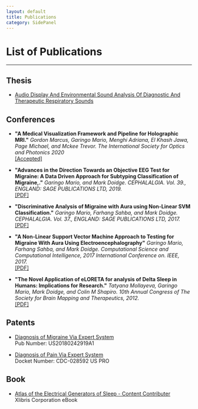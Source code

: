 ```yaml
---
layout: default
title: Publications
category: SidePanel
---
```

# List of Publications
<hr>

## Thesis
- [Audio Display And Environmental Sound Analysis Of Diagnostic And Therapeutic Respiratory Sounds](https://digital.library.ryerson.ca/islandora/object/RULA:3331)

## Conferences
- **"A Medical Visualization Framework and Pipeline for Holographic MRI."** _Gordon Marcus, Garingo Mario, Menghi Adriana, El Khash Jawa, Page Michael, and Mckee Trevor. The International Society for Optics and Photonics 2020_
<br>[[Accepted]](http://bit.ly/2prW69B)

- **"Advances in the Direction Towards an Objective EEG Test for Migraine: A Data Driven Approach for Subtyping Classification of Migraine,."** _Garingo Mario, and Mark Doidge. CEPHALALGIA. Vol. 39., ENGLAND: SAGE PUBLICATIONS LTD, 2019._
<br>[[PDF]](https://headachesciences.com/documents/IHC2019_Poster.pdf)

- **"Discriminative Analysis of Migraine with Aura using Non-Linear SVM Classification."** _Garingo Mario, Farhang Sahba, and Mark Doidge. CEPHALALGIA. Vol. 37., ENGLAND: SAGE PUBLICATIONS LTD, 2017._
<br>[[PDF]](https://headachesciences.com/documents/Poster.pdf)

- **"A Non-Linear Support Vector Machine Approach to Testing for Migraine With Aura Using Electroencephalography"** _Garingo Mario, Farhang Sahba, and Mark Doidge. Computational Science and Computational Intelligence, 2017 International Conference on. IEEE, 2017._
<br>[[PDF]](https://ieeexplore.ieee.org/document/8561063)

- **"The Novel Application of eLORETA for analysis of Delta Sleep in Humans: Implications for Research."** _Tatyana Mollayeva, Garingo Mario, Mark Doidge, and Colin M Shapiro. 10th Annual Congress of The Society for Brain Mapping and Therapeutics, 2012._
<br>[[PDF]](https://www.researchgate.net/publication/236878401_The_Novel_Application_of_eLORETA_for_analysis_of_Delta_Sleep_in_Humans_Implications_for_Research)

## Patents
- [Diagnosis of Migraine Via Expert System](https://patents.google.com/patent/US20180242919A1/en) <br>
	Pub Number: US20180242919A1

- [Diagnosis of Pain Via Expert System](https://patents.google.com/patent/WO2020202045A1/en) <br>
Docket Number: CDC-028592 US PRO

## Book
- [Atlas of the Electrical Generators of Sleep - Content Contributer](https://books.google.ca/books?id=-PNhDwAAQBAJ&pg=PA346&lpg=PA346&dq=mario+garingo&source=bl&ots=tWB2t3s63m&sig=ACfU3U0GfjFcjZ2UPJlydqa6ILll3d1Wpw&hl=en&sa=X&ved=2ahUKEwj5oauEoN7uAhW3GFkFHc86CaI4FBDoATAAegQIBxAC#v=onepage&q=mario%20garingo&f=false) <br>
	 Xlibris Corporation eBook





